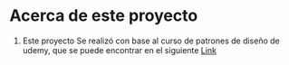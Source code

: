 # Acerca de este proyecto

1. Este proyecto Se realizó con base al curso de patrones de diseño de udemy, que se puede encontrar en el siguiente [Link](https://www.udemy.com/course/aprender-patrones-de-disenos-aplicados-en-asp-net/learn/lecture/25754970#overview)

